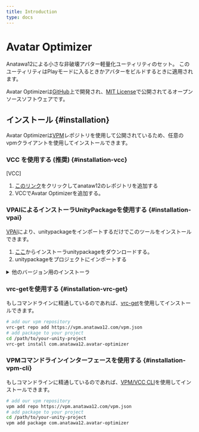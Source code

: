```yaml
---
title: Introduction
type: docs
---
```


# Avatar Optimizer

Anatawa12による小さな非破壊アバター軽量化ユーティリティのセット。
このユーティリティはPlayモードに入るときかアバターをビルドするときに適用されます。

Avatar Optimizerは[GitHub]上で開発され、[MIT License]で公開されてるオープンソースソフトウェアです。

[GitHub]: https://github.com/anatawa12/AvatarOptimizer
[MIT License]: https://github.com/anatawa12/AvatarOptimizer/blob/HEAD/LICENSE

## インストール {#installation}

Avatar Optimizerは[VPM][vpm]レポジトリを使用して公開されているため、任意のvpmクライアントを使用してインストールできます。

### VCC を使用する (推奨) {#installation-vcc}

[VCC]

1. [このリンク][VCC-add-repo-link]をクリックしてanataw12のレポジトリを追加する
2. VCCでAvatar Optimizerを追加する。

### VPAIによるインストーラUnityPackageを使用する {#installation-vpai}

[VPAI]により、unitypackageをインポートするだけでこのツールをインストールできます。

1. [ここ][installer unitypackage 0.3.x]からインストーラunitypackageをダウンロードする。
2. unitypackageをプロジェクトにインポートする

<details>
<summary>他のバージョン用のインストーラ</summary>

- [0.1.x][installer unitypackage 0.1.x]
- [0.2.x][installer unitypackage 0.2.x]
- [0.x.x including beta releases][installer unitypackage 0.x beta]

</details>

### vrc-getを使用する {#installation-vrc-get}

もしコマンドラインに精通しているのであれば、[vrc-get][vrc-get]を使用してインストールできます。

```bash
# add our vpm repository
vrc-get repo add https://vpm.anatawa12.com/vpm.json
# add package to your project
cd /path/to/your-unity-project
vrc-get install com.anatawa12.avatar-optimizer
```

### VPMコマンドラインインターフェースを使用する {#installation-vpm-cli}

もしコマンドラインに精通しているのであれば、[VPM/VCC CLI][vcc-cli]を使用してインストールできます。

```bash
# add our vpm repository
vpm add repo https://vpm.anatawa12.com/vpm.json
# add package to your project
cd /path/to/your-unity-project
vpm add package com.anatawa12.avatar-optimizer
```

[VPAI]: https://github.com/anatawa12/VPMPackageAutoInstaller
[vpm]: https://vcc.docs.vrchat.com/vpm/
[vcc-cli]: https://vcc.docs.vrchat.com/vpm/cli
[vrc-get]: https://github.com/anatawa12/vrc-get
[VCC-add-repo-link]: https://vpm.anatawa12.com/add-repo

[installer unitypackage 0.3.x]: https://api.anatawa12.com/create-vpai/?name=AvatarOptimizer-{}-installer.unitypackage&repo=https://vpm.anatawa12.com/vpm.json&package=com.anatawa12.avatar-optimizer&version=0.3.x
[installer unitypackage 0.2.x]: https://api.anatawa12.com/create-vpai/?name=AvatarOptimizer-{}-installer.unitypackage&repo=https://vpm.anatawa12.com/vpm.json&package=com.anatawa12.avatar-optimizer&version=0.2.x
[installer unitypackage 0.1.x]: https://api.anatawa12.com/create-vpai/?name=AvatarOptimizer-{}-installer.unitypackage&repo=https://vpm.anatawa12.com/vpm.json&package=com.anatawa12.avatar-optimizer&version=0.1.x
[installer unitypackage 0.x beta]: https://api.anatawa12.com/create-vpai/?name=AvatarOptimizer-{}-beta-installer.unitypackage&repo=https://vpm.anatawa12.com/vpm.json&package=com.anatawa12.avatar-optimizer&version=0.x.x&prerelease
